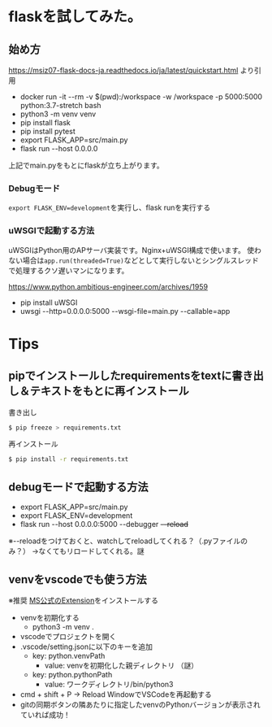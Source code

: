 # flaskを試してみた。

## 始め方

https://msiz07-flask-docs-ja.readthedocs.io/ja/latest/quickstart.html
より引用

* docker run -it --rm -v $(pwd):/workspace -w /workspace -p 5000:5000 python:3.7-stretch bash
* python3 -m venv venv
* pip install flask
* pip install pytest
* export FLASK_APP=src/main.py
* flask run --host 0.0.0.0

上記でmain.pyをもとにflaskが立ち上がります。

### Debugモード

`export FLASK_ENV=development`を実行し、flask runを実行する

### uWSGIで起動する方法

uWSGIはPython用のAPサーバ実装です。Nginx+uWSGI構成で使います。
使わない場合は`app.run(threaded=True)`などとして実行しないとシングルスレッドで処理するクソ遅いマンになります。

https://www.python.ambitious-engineer.com/archives/1959

* pip install uWSGI
* uwsgi --http=0.0.0.0:5000 --wsgi-file=main.py --callable=app

# Tips

## pipでインストールしたrequirementsをtextに書き出し＆テキストをもとに再インストール

書き出し

```bash
$ pip freeze > requirements.txt
```

再インストール

```bash
$ pip install -r requirements.txt
```

## debugモードで起動する方法

* export FLASK_APP=src/main.py
* export FLASK_ENV=development
* flask run --host 0.0.0.0:5000 --debugger ~~--reload~~

※--reloadをつけておくと、watchしてreloadしてくれる？（.pyファイルのみ？）
→なくてもリロードしてくれる。謎

## venvをvscodeでも使う方法

※推奨
[MS公式のExtension](https://marketplace.visualstudio.com/items?itemName=ms-python.python)をインストールする

* venvを初期化する
  * python3 -m venv .
* vscodeでプロジェクトを開く
* .vscode/setting.jsonに以下のキーを追加
  * key: python.venvPath
    * value: venvを初期化した親ディレクトリ （謎）
  * key: python.pythonPath
    * value: ワークディレクトリ/bin/python3
* cmd + shift + P -> Reload WindowでVSCodeを再起動する
* gitの同期ボタンの隣あたりに指定したvenvのPythonバージョンが表示されていれば成功！
